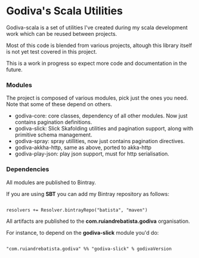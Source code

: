 # Godiva's Scala Utilities

Godiva-scala is a set of utilities I've created during my scala development work which can be reused between projects.

Most of this code is blended from various projects, altough this library itself is not yet test covered in this project.

This is a work in progress so expect more code and documentation in the future.


### Modules

The project is composed of various modules, pick just the ones you need. Note that some of these depend on others.

* godiva-core: core classes, dependency of all other modules. Now just contains pagination definitions.
* godiva-slick: Slick Skafolding utilities and pagination support, along with primitive schema management.
* godiva-spray: spray utillities, now just contains pagination directives.
* godiva-akkha-http, same as above, ported to akka-http
* godiva-play-json: play json support, must for http serialisation.

### Dependencies


All modules are published to Bintray.

If you are using **SBT** you can add my Bintray repository as follows:

```

resolvers += Resolver.bintrayRepo("batista", "maven")
```


All artifacts are published to the **com.ruiandrebatista.godiva** organisation.

For instance, to depend on the **godiva-slick** module you'd do:

```

"com.ruiandrebatista.godiva" %% "godiva-slick" % godivaVersion
```